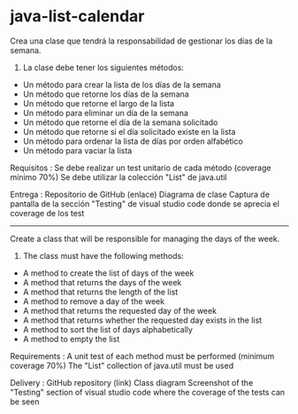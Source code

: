 # java-list-calendar
Crea una clase que tendrá la responsabilidad de gestionar los días de la semana.

1. La clase debe tener los siguientes métodos:
 - Un método para crear la lista de los días de la semana
 - Un método que retorne los días de la semana
 - Un método que retorne el largo de la lista
 - Un método para eliminar un día de la semana
 - Un método que retorne el día de la semana solicitado
 - Un método que retorne si el día solicitado existe en la lista
 - Un método para ordenar la lista de días por orden alfabético
 - Un método para vaciar la lista

Requisitos :
Se debe realizar un test unitario de cada método (coverage mínimo 70%)
Se debe utilizar la colección "List" de java.util

Entrega :
Repositorio de GitHub (enlace)
Diagrama de clase
Captura de pantalla de la sección "Testing" de visual studio code donde se aprecia el coverage de los test

------

Create a class that will be responsible for managing the days of the week.

1. The class must have the following methods:
 - A method to create the list of days of the week
 - A method that returns the days of the week
 - A method that returns the length of the list
 - A method to remove a day of the week
 - A method that returns the requested day of the week
 - A method that returns whether the requested day exists in the list
 - A method to sort the list of days alphabetically
 - A method to empty the list

Requirements :
A unit test of each method must be performed (minimum coverage 70%)
The "List" collection of java.util must be used

Delivery :
GitHub repository (link)
Class diagram
Screenshot of the "Testing" section of visual studio code where the coverage of the tests can be seen
